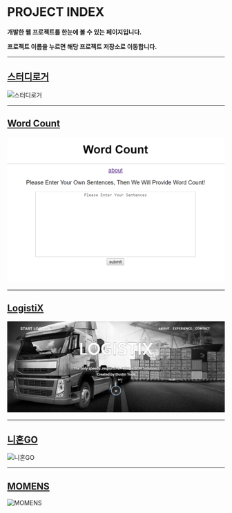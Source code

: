 # PROJECT INDEX

**개발한 웹 프로젝트를 한눈에 볼 수 있는 페이지입니다.**

**프로젝트 이름을 누르면 해당 프로젝트 저장소로 이동합니다.**

-----

## [스터디로거](https://github.com/DustinYook/PROJECT_STUDY-LOGGER)
![스터디로거](https://github.com/DustinYook/INDEX_PROJECT/blob/master/image/studylogger.gif)

-----

## [Word Count](https://github.com/DustinYook/PROJECT_WORD-COUNT)
![워드카운트](https://github.com/DustinYook/INDEX_PROJECT/blob/master/image/wordcount.png)

-----

## [LogistiX](https://github.com/DustinYook/PROJECT_LOGISTIX)
![로지스틱스](https://github.com/DustinYook/INDEX_PROJECT/blob/master/image/logistix.png)

-----

## [니혼GO](https://github.com/DustinYook/TEAM_NIHONGO)
![니혼GO](https://github.com/DustinYook/INDEX_TEAM-PROJECT/blob/master/image/%EB%8B%88%ED%98%BCGO.png)

-----

## [MOMENS](https://github.com/DustinYook/TEAM_MOMENS)
![MOMENS](https://github.com/DustinYook/INDEX_TEAM-PROJECT/blob/master/image/MOMENS.PNG)

